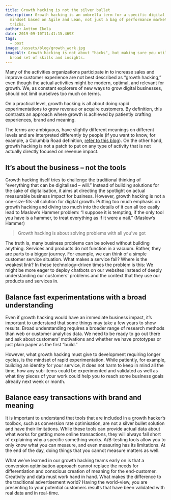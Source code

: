 ```yaml
---
title: Growth hacking is not the silver bullet
description: Growth hacking is an umbrella term for a specific digital growth
  mindset based on Agile and Lean, not just a bag of performance marketing
  tricks.
author: Antton Ikola
date: 2019-09-10T11:41:15.469Z
tags:
  - post
image: /assets/blog/growth_work.jpg
imageAlt: Growth hacking is not about "hacks", but making sure you utilise a
  broad set of skills and insights.
---
```

Many of the activities organizations participate in to increase sales and improve customer experience are not best described as “growth hacking,” even though the actual activities might be modern, optimal, and relevant for growth. We, as constant explorers of new ways to grow digital businesses, should not limit ourselves too much on terms.

On a practical level, growth hacking is all about doing rapid experimentations to grow revenue or acquire customers. By definition, this contrasts an approach where growth is achieved by patiently crafting experiences, brand and meaning.

The terms are ambiguous, have slightly different meanings on different levels and are interpreted differently by people (if you want to know, for example, a Columbia Road definition, [refer to this blog](https://www.columbiaroad.com/blog/our-definition-of-growth-hacking)). On the other hand, growth hacking is not a patch to put on any type of activity that is not actually directly focused on revenue impact.

## It’s about the business – not the tools

Growth hacking itself tries to challenge the traditional thinking of “everything that can be digitalised – will.” Instead of building solutions for the sake of digitalisation, it aims at directing the spotlight on actual measurable business impact for business. However, growth hacking is not a one-size-fits-all solution for digital growth. Putting too much emphasis on growth hacking and diving too much into the details of it can all too easily lead to Maslow’s Hammer problem: “I suppose it is tempting, if the only tool you have is a hammer, to treat everything as if it were a nail.” (Maslow’s Hammer)

> Growth hacking is about solving problems with all you've got

The truth is, many business problems can be solved without building anything. Services and products do not function in a vacuum. Rather, they are parts to a bigger journey. For example, we can think of a simple customer service situation. What makes a service fail? Where is the weakest link? In these technology-driven times the problem is this: We might be more eager to deploy chatbots on our websites instead of deeply understanding our customers’ problems and the context that they use our products and services in.

## Balance fast experimentations with a broad understanding

Even if growth hacking would have an immediate business impact, it’s important to understand that some things may take a few years to show results. Broad understanding requires a broader range of research methods than web or customer analytics data. We need to be ready to go out there and ask about customers’ motivations and whether we have prototypes or just plain paper as the first “build.”

However, what growth hacking must give to development requiring longer cycles, is the mindset of rapid experimentation. While patiently, for example, building an identity for your service, it does not harm to keep in mind all the time, how any sub-items could be experimented and validated as well as what tiny pieces of your work could help you to reach some business goals already next week or month.

## Balance easy transactions with brand and meaning

It is important to understand that tools that are included in a growth hacker’s toolbox, such as conversion rate optimisation, are not a silver bullet solution and have their limitations. While these tools can provide actual data about what works for getting more online transactions, they will always fall short of explaining why a specific something works. A/B-testing tools allow you to only know what you can measure, and even measuring has its limitations. At the end of the day, doing things that you cannot measure matters as well.

What we’ve learned in our growth hacking teams early on is that a conversion optimisation approach cannot replace the needs for differentiation and conscious creation of meaning for the end-customer. Creativity and data must work hand in hand. What makes the difference to the traditional advertisement world? Having the world-view, you are presenting to your potential customers results that have been validated with real data and in real-time.